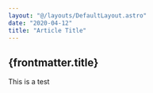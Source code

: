 ```yaml
---
layout: "@/layouts/DefaultLayout.astro"
date: "2020-04-12"
title: "Article Title"
---
```


## {frontmatter.title}

This is a test
